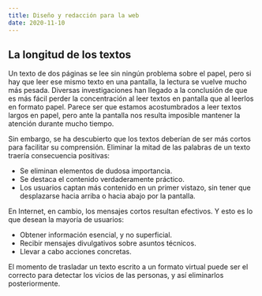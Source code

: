 ```yaml
---
title: Diseño y redacción para la web
date: 2020-11-10
---
```

## La longitud de los textos
Un texto de dos páginas se lee sin ningún problema sobre el papel, pero si hay que leer ese mismo texto en una pantalla, la lectura se vuelve mucho más pesada. Diversas investigaciones han llegado a la conclusión de que es más fácil perder la concentración al leer textos en pantalla que al leerlos en formato papel. Parece ser que estamos acostumbrados a leer textos largos en papel, pero ante la pantalla nos resulta imposible mantener la atención durante mucho tiempo.

Sin embargo, se ha descubierto que los textos deberían de ser más cortos para facilitar su comprensión. Eliminar la mitad de las palabras de un texto traería consecuencia positivas:
- Se eliminan elementos de dudosa importancia.
- Se destaca el contenido verdaderamente práctico.
- Los usuarios captan más contenido en un primer vistazo, sin tener que desplazarse hacia arriba o hacia abajo por la pantalla.

En Internet, en cambio, los mensajes cortos resultan efectivos. Y esto es lo que desean la mayoría de usuarios:
- Obtener información esencial, y no superficial.
- Recibir mensajes divulgativos sobre asuntos técnicos.
- Llevar a cabo acciones concretas.

El momento de trasladar un texto escrito a un formato virtual puede ser el correcto para detectar los vicios de las personas, y así eliminarlos posteriormente.